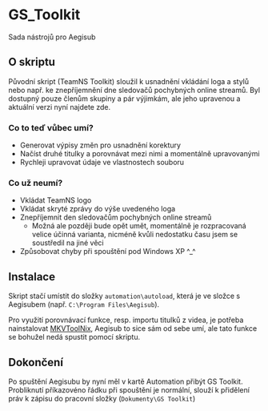 # GS_Toolkit
Sada nástrojů pro Aegisub
## O skriptu
Původní skript (TeamNS Toolkit) sloužil k usnadnění vkládání loga a stylů nebo např. ke znepříjemnění dne sledovačů pochybných online streamů. Byl dostupný pouze členům skupiny a pár výjimkám, ale jeho upravenou a aktuální verzi nyní najdete zde.
### Co to teď vůbec umí?
- Generovat výpisy změn pro usnadnění korektury
- Načíst druhé titulky a porovnávat mezi nimi a momentálně upravovanými
- Rychleji upravovat údaje ve vlastnostech souboru 

### Co už neumí?
- Vkládat TeamNS logo
- Vkládat skryté zprávy do výše uvedeného loga
- Znepříjemnit den sledovačům pochybných online streamů
  - Možná ale později bude opět umět, momentálně je rozpracovaná velice účinná varianta, nicméně kvůli nedostatku času jsem se soustředil na jiné věci
- Způsobovat chyby při spouštění pod Windows XP ^_^

## Instalace
Skript stačí umístit do složky `automation\autoload`, která je ve složce s Aegisubem (např. `C:\Program Files\Aegisub`).

Pro využití porovnávací funkce, resp. importu titulků z videa, je potřeba nainstalovat [MKVToolNix](https://www.fosshub.com/MKVToolNix.html), Aegisub to sice sám od sebe umí, ale tato funkce se bohužel nedá spustit pomocí skriptu.

## Dokončení
Po spuštění Aegisubu by nyní měl v kartě Automation přibýt GS Toolkit. Probliknutí příkazovéno řádku při spouštění je normální, slouží k přidělení práv k zápisu do pracovní složky (`Dokumenty\GS Toolkit`)
